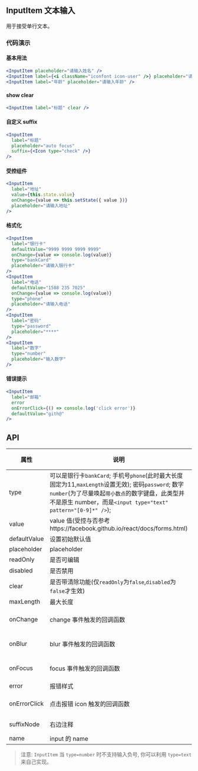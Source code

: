 ## InputItem 文本输入
用于接受单行文本。

### 代码演示

#### 基本用法
```jsx
<InputItem placeholder="请输入姓名" />
<InputItem label={<i className="iconfont icon-user" />} placeholder="请输入账号" />
<InputItem label="年龄" placeholder="请输入年龄" />
```

#### show clear
```jsx
<InputItem label="标题" clear />
```
#### 自定义 suffix
```jsx
<InputItem
  label="标题"
  placeholder="auto focus"
  suffix={<Icon type="check" />}
/>
```

#### 受控组件
```jsx
<InputItem
  label="地址"
  value={this.state.value}
  onChange={value => this.setState({ value })}
  placeholder="请输入地址"
/>
```

#### 格式化
```jsx
<InputItem
  label="银行卡"
  defaultValue="9999 9999 9999 9999"
  onChange={value => console.log(value)}
  type="bankCard"
  placeholder="请输入银行卡"
/>
<InputItem
  label="电话"
  defaultValue="1588 235 7025"
  onChange={value => console.log(value)}
  type="phone"
  placeholder="请输入电话"
/>
<InputItem
  label="密码"
  type="password"
  placeholder="****"
/>
<InputItem
  label="数字"
  type="number"
  placeholder="输入数字"
/>
```
#### 错误提示
```jsx
<InputItem
  label="邮箱"
  error
  onErrorClick={() => console.log('click error')}
  defaultValue="gith@"
/>
```


## API

属性 | 说明 | 类型 | 默认值
----|-----|------|------
| type    | 可以是银行卡`bankCard`; 手机号`phone`(此时最大长度固定为11,`maxLength`设置无效); 密码`password`; 数字`number`(为了尽量唤起`带小数点`的数字键盘，此类型并不是原生 number，而是`<input type="text" pattern="[0-9]*" />`); | String |  `text`  |
| value    | value 值(受控与否参考https://facebook.github.io/react/docs/forms.html)  | String |  无  |
| defaultValue    | 设置初始默认值        | String |  -  |
| placeholder      | placeholder        | String | ''  |
| readOnly    | 是否可编辑        | bool |  true  |
| disabled    | 是否禁用        | bool |  false  |
| clear      |  是否带清除功能(仅`readOnly`为`false`,`disabled`为`false`才生效) | bool | false  |
| maxLength      |  最大长度      | number |  无  |
| onChange    | change 事件触发的回调函数 | (val: string): void |  -  |
| onBlur     | blur 事件触发的回调函数 | (val: string): void |   -  |
| onFocus    | focus 事件触发的回调函数 | (val: string): void |  -  |
| error       | 报错样式        | bool |  false  |
| onErrorClick       | 点击报错 icon 触发的回调函数  | (e: Object): void |  无  |
| suffixNode       | 右边注释   | string or node |  ''  |
| name    | input 的 name        | String |  无  |

> 注意: `InputItem` 当 `type=number` 时不支持输入负号, 你可以利用 `type=text` 来自己实现。